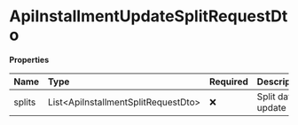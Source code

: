 # ApiInstallmentUpdateSplitRequestDto

**Properties**

| Name   | Type                                  | Required | Description          |
| :----- | :------------------------------------ | :------- | :------------------- |
| splits | List\<ApiInstallmentSplitRequestDto\> | ❌       | Split data to update |

<!-- This file was generated by liblab | https://liblab.com/ -->

